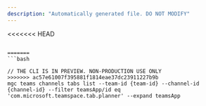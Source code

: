 ```yaml
---
description: "Automatically generated file. DO NOT MODIFY"
---
```


<<<<<<< HEAD
```cli

=======
```bash

// THE CLI IS IN PREVIEW. NON-PRODUCTION USE ONLY
>>>>>>> ac57e61007f395881f1814eae37dc23911227b9b
mgc teams channels tabs list --team-id {team-id} --channel-id {channel-id} --filter teamsApp/id eq 'com.microsoft.teamspace.tab.planner' --expand teamsApp

```